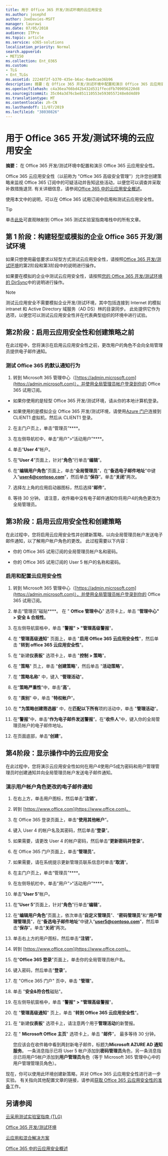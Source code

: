 ```yaml
---
title: 用于 Office 365 开发/测试环境的云应用安全
ms.author: josephd
author: JoeDavies-MSFT
manager: laurawi
ms.date: 07/05/2018
audience: ITPro
ms.topic: article
ms.service: o365-solutions
localization_priority: Normal
search.appverid:
- MET150
ms.collection: Ent_O365
ms.custom:
- TLG
- Ent_TLGs
ms.assetid: 22248f2f-b370-435e-b6ac-0ae0cae36b96
description: 摘要：在 Office 365 开发/测试环境中配置和演示 Office 365 云应用安全性。
ms.openlocfilehash: c4a36ea766bd42b432d531ffecdfb709056220d8
ms.sourcegitcommit: 35c04a3d76cbe851110553e5930557248e8d4d89
ms.translationtype: MT
ms.contentlocale: zh-CN
ms.lasthandoff: 11/07/2019
ms.locfileid: "38030826"
---
```

# <a name="cloud-app-security-for-your-office-365-devtest-environment"></a>用于 Office 365 开发/测试环境的云应用安全

 **摘要：** 在 Office 365 开发/测试环境中配置和演示 Office 365 云应用安全性。
  
Office 365 云应用安全性（以前称为 "Office 365 高级安全管理"）允许您创建策略来监视 Office 365 订阅中的可疑活动并告知这些活动，以便您可以调查并采取补救措施退货. 有关详细信息，请参阅[Office 365 中的云应用安全概述](https://support.office.com/article/Overview-of-Advanced-Security-Management-in-Office-365-81f0ee9a-9645-45ab-ba56-de9cbccab475)。
  
使用本文中的说明，可以在 Office 365 试用订阅中启用和测试云应用安全性。
  
> [!TIP]
> 单击[此处](https://aka.ms/catlgstack)可直观映射到 Office 365 测试实验室指南堆栈中的所有文章。
  
## <a name="phase-1-build-out-your-lightweight-or-simulated-enterprise-office-365-devtest-environment"></a>第 1 阶段：构建轻型或模拟的企业 Office 365 开发/测试环境

如果只想使用最低要求以轻型方式测试云应用安全性，请按照[Office 365 开发/测试环境](office-365-dev-test-environment.md)的第2阶段和第3阶段中的说明进行操作。
  
如果要在模拟的企业中测试云应用安全性，请按照[您的 Office 365 开发/测试环境的 DirSync](dirsync-for-your-office-365-dev-test-environment.md)中的说明进行操作。
  
> [!NOTE]
> 测试云应用安全不需要模拟企业开发/测试环境，其中包括连接到 Internet 的模拟 intranet 和 Active Directory 域服务（AD DS）林的目录同步。 此处提供它作为选项，以便您可以测试云应用安全性并在代表典型组织的环境中进行试验。 
  
## <a name="phase-2-before-enabling-cloud-app-security-and-creating-a-policy"></a>第2阶段：启用云应用安全性和创建策略之前

在此过程中，您将演示在启用云应用安全性之前，更改用户的角色不会向全局管理员提供电子邮件通知。
  
### <a name="test-the-default-notification-behavior-of-office-365"></a>测试 Office 365 的默认通知行为

1. 转到 Microsoft 365 管理中心（[https://admin.microsoft.com](https://admin.microsoft.com)），并使用全局管理员帐户登录到你的 Office 365 试用订阅。
    
  - 如果你使用的是轻型 Office 365 开发/测试环境，请从你的本地计算机登录。
    
  - 如果使用的是模拟企业 Office 365 开发/测试环境，请使用[Azure 门户](https://portal.azure.com)连接到 CLIENT1 虚拟机，然后从 CLIENT1 登录。
    
2. 在主门户页上，单击“管理员”****。
    
3. 在左侧导航栏中，单击“用户”>“活动用户”****。
    
4. 	单击“**User 4**”帐户。
    
5. 在“**User 4**”页面上，针对“**角色**”行单击“**编辑**”。
    
6. 在“**编辑用户角色**”页面上，单击“**全局管理员**”，在“**备选电子邮件地址**”中键入“**user4@contoso.com**”，然后单击“**保存**”。单击“**关闭**”两次。
    
7. 	选择左上角的应用启动器图标，然后选择“**邮件**”。
    
8. 等待 30 分钟。 请注意，收件箱中没有电子邮件通知你将用户4的角色更改为全局管理员。
    
## <a name="phase-3-enable-cloud-app-security-and-create-a-policy"></a>第3阶段：启用云应用安全性和创建策略

在此过程中，您将启用云应用安全性并创建新策略，以向全局管理员帐户发送电子邮件通知，以了解用户帐户角色的更改。 此过程需要以下内容：
  
- 你的 Office 365 试用订阅的全局管理员帐户名和密码。
    
- 你的 Office 365 试用订阅的 User 5 帐户的名称和密码。
    
### <a name="enable-and-configure-cloud-app-security"></a>启用和配置云应用安全性

1. 转到 Microsoft 365 管理中心（[https://admin.microsoft.com](https://admin.microsoft.com)），并使用全局管理员帐户登录到你的 Office 365 试用订阅。
    
2. 单击“管理员”磁贴****。 在 " **Office 管理中心**" 选项卡上，单击 "**管理中心" > 安全 & 合规性**。
    
3. 在左侧导航窗格中，单击 "**警报" > "管理高级警报**"。
    
4. 在 "**管理高级通知**" 页面上，单击 "**启用 Office 365 云应用安全性**"，然后单击 "**转到 office 365 云应用安全性**"。
    
5. 在 "新建**仪表板**" 选项卡上，单击 "**控制 > 策略**"。
    
6. 在 "**策略**" 页上，单击 "**创建策略**"，然后单击 "**活动策略**"。
    
7. 在 "**策略名称**" 中，键入 "**管理活动**"。
    
8. 在“**策略严重性**”中，单击“**高**”。
    
9. 在 "**类别**" 中，单击 "**特权帐户**"。
    
10. 在 **"为策略创建筛选器**" 中，在**匹配以下所有**项的活动中，单击 "**管理活动**"。
    
11. 在“**警报**”中，单击“**作为电子邮件发送警报**”。在“**收件人**”中，键入你的全局管理员帐户的电子邮件地址。
    
12. 在页面底部，单击“**创建**”。
    
## <a name="phase-4-show-cloud-app-security-in-action"></a>第4阶段：显示操作中的云应用安全

在此过程中，您将演示云应用安全性如何在用户4使用户5成为密码和用户管理管理员时创建通知并向全局管理员帐户发送电子邮件通知。
  
### <a name="demonstrate-email-notification-for-a-change-in-user-account-roles"></a>演示用户帐户角色更改的电子邮件通知

1. 在右上方，单击用户图标，然后单击“**注销**”。
    
2. 转到 [https://www.office.com](https://www.office.com)。
    
3. 在 Office 365 登录页面上，单击“**使用其他帐户**”。
    
4. 键入 User 4 的帐户名及其密码，然后单击“**登录**”。
    
5. 如果需要，请更改 User 4 的帐户密码，然后单击“**更新密码并登录**”。
    
6. 在 Office 365 门户页面上，单击“**管理员**”。
    
7. 如果需要，请在系统提示更新管理员联系信息时单击“**取消**”。
    
8. 在主门户页上，单击“管理员”****。
    
9. 在左侧导航栏中，单击“用户”>“活动用户”****。
    
10. 单击“**User 5**”帐户。
    
11. 在“**User 5**”页面上，针对“**角色**”行单击“**编辑**”。
    
12. 在“**编辑用户角色**”页面上，依次单击“**自定义管理员**”、“**密码管理员**”和“**用户管理管理员**”，在“**备选电子邮件地址**”中键入“**user5@contoso.com**”，然后单击“**保存**”。单击“**关闭**”两次。
    
13. 单击右上方的用户图标，然后单击“**注销**”。 
    
14. 转到 [https://www.office.com](https://www.office.com)。
    
15. 在“**Office 365 登录**”页面上，单击你的全局管理员帐户名。
    
16. 键入密码，然后单击“**登录**”。
    
17. 在 "Office 365 门户" 页中，单击 "**管理**"。
    
18. 单击 "**安全&amp;符合性**磁贴"。
    
19. 在左侧导航窗格中，单击 "**警报" > "管理高级警报**"。
    
20. 在 "**管理高级通知**" 页上，单击 "**转到 Office 365 云应用安全性**"。
    
21. 在 "新建**仪表板**" 选项卡上，请注意两个用于**管理活动**的新警报。
    
22. 在 " **Microsoft Office 主页**" 选项卡上，单击 "**邮件**"。 最多等待 30 分钟。 
    
    您应该会在收件箱中看到两封新电子邮件，标题为**Microsoft AZURE AD 通知服务**。 一条消息指示已将 User 5 帐户添加到**密码管理员**角色，另一条消息指示已将用户5帐户添加到**用户管理员**角色（等于 Microsoft 365 管理中心中的用户管理管理员角色）。
    
现在，你可以使用此环境创建新策略，并对 Office 365 云应用安全性进行进一步实验。 有关指向其他配置文章的链接，请参阅[获取 Office 365 云应用安全性的准备](https://support.office.com/article/Get-ready-for-Office-365-Cloud-App-Security-d9ee4d67-f2b3-42b4-9c9e-c4529904990a)工作。
  
## <a name="see-also"></a>另请参阅

[云采用测试实验室指南 (TLG)](cloud-adoption-test-lab-guides-tlgs.md)
  
[Office 365 开发/测试环境](office-365-dev-test-environment.md)
  
[云应用和混合解决方案](cloud-adoption-and-hybrid-solutions.md)

[Office 365 中的云应用安全概述](https://support.office.com/article/Overview-of-Advanced-Security-Management-in-Office-365-81f0ee9a-9645-45ab-ba56-de9cbccab475)


